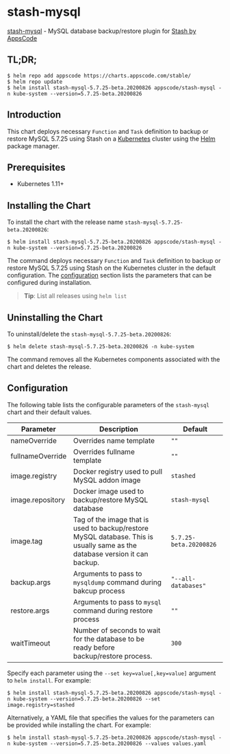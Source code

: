 # stash-mysql

[stash-mysql](https://github.com/stashed/mysql) - MySQL database backup/restore plugin for [Stash by AppsCode](https://stash.run)

## TL;DR;

```console
$ helm repo add appscode https://charts.appscode.com/stable/
$ helm repo update
$ helm install stash-mysql-5.7.25-beta.20200826 appscode/stash-mysql -n kube-system --version=5.7.25-beta.20200826
```

## Introduction

This chart deploys necessary `Function` and `Task` definition to backup or restore MySQL 5.7.25 using Stash on a [Kubernetes](http://kubernetes.io) cluster using the [Helm](https://helm.sh) package manager.

## Prerequisites

- Kubernetes 1.11+

## Installing the Chart

To install the chart with the release name `stash-mysql-5.7.25-beta.20200826`:

```console
$ helm install stash-mysql-5.7.25-beta.20200826 appscode/stash-mysql -n kube-system --version=5.7.25-beta.20200826
```

The command deploys necessary `Function` and `Task` definition to backup or restore MySQL 5.7.25 using Stash on the Kubernetes cluster in the default configuration. The [configuration](#configuration) section lists the parameters that can be configured during installation.

> **Tip**: List all releases using `helm list`

## Uninstalling the Chart

To uninstall/delete the `stash-mysql-5.7.25-beta.20200826`:

```console
$ helm delete stash-mysql-5.7.25-beta.20200826 -n kube-system
```

The command removes all the Kubernetes components associated with the chart and deletes the release.

## Configuration

The following table lists the configurable parameters of the `stash-mysql` chart and their default values.

|    Parameter     |                                                         Description                                                         |        Default         |
|------------------|-----------------------------------------------------------------------------------------------------------------------------|------------------------|
| nameOverride     | Overrides name template                                                                                                     | `""`                   |
| fullnameOverride | Overrides fullname template                                                                                                 | `""`                   |
| image.registry   | Docker registry used to pull MySQL addon image                                                                              | `stashed`              |
| image.repository | Docker image used to backup/restore MySQL database                                                                          | `stash-mysql`          |
| image.tag        | Tag of the image that is used to backup/restore MySQL database. This is usually same as the database version it can backup. | `5.7.25-beta.20200826` |
| backup.args      | Arguments to pass to `mysqldump` command  during bakcup process                                                             | `"--all-databases"`    |
| restore.args     | Arguments to pass to `mysql` command during restore process                                                                 | `""`                   |
| waitTimeout      | Number of seconds to wait for the database to be ready before backup/restore process.                                       | `300`                  |


Specify each parameter using the `--set key=value[,key=value]` argument to `helm install`. For example:

```console
$ helm install stash-mysql-5.7.25-beta.20200826 appscode/stash-mysql -n kube-system --version=5.7.25-beta.20200826 --set image.registry=stashed
```

Alternatively, a YAML file that specifies the values for the parameters can be provided while
installing the chart. For example:

```console
$ helm install stash-mysql-5.7.25-beta.20200826 appscode/stash-mysql -n kube-system --version=5.7.25-beta.20200826 --values values.yaml
```
